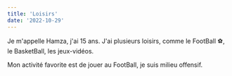 ```yaml
---
title: 'Loisirs'
date: '2022-10-29'
---
```


Je m'appelle Hamza, j'ai 15 ans. J'ai plusieurs loisirs, comme le FootBall ⚽, le BasketBall, les jeux-vidéos.

Mon activité favorite est de jouer au FootBall, je suis milieu offensif.